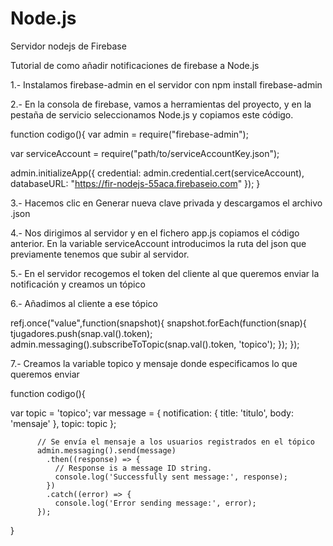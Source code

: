 # Node.js
Servidor nodejs de Firebase

Tutorial de como añadir notificaciones de firebase a Node.js

1.- Instalamos firebase-admin en el servidor con npm install firebase-admin

2.- En la consola de firebase, vamos a herramientas del proyecto, y en la pestaña de servicio
seleccionamos Node.js y copiamos este código.

function codigo(){
  var admin = require("firebase-admin");

  var serviceAccount = require("path/to/serviceAccountKey.json");

  admin.initializeApp({
    credential: admin.credential.cert(serviceAccount),
    databaseURL: "https://fir-nodejs-55aca.firebaseio.com"
  });
}

3.- Hacemos clic en Generar nueva clave privada y descargamos el archivo .json

4.- Nos dirigimos al servidor y en el fichero app.js copiamos el código anterior. En la variable serviceAccount
introducimos la ruta del json que previamente tenemos que subir al servidor.

5.- En el servidor recogemos el token del cliente al que queremos enviar la notificación y creamos un tópico

6.- Añadimos al cliente a ese tópico

refj.once("value",function(snapshot){
    snapshot.forEach(function(snap){
        tjugadores.push(snap.val().token);
        admin.messaging().subscribeToTopic(snap.val().token, 'topico');
    });
});

7.- Creamos la variable topico y mensaje donde especificamos lo que queremos enviar

function codigo(){

  var topic = 'topico';
          var message = {
            notification: {
              title: 'titulo',
              body: 'mensaje'
            },
            topic: topic
          };

          // Se envía el mensaje a los usuarios registrados en el tópico
          admin.messaging().send(message)
            .then((response) => {
              // Response is a message ID string.
              console.log('Successfully sent message:', response);
            })
            .catch((error) => {
              console.log('Error sending message:', error);
          });
}
